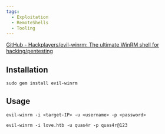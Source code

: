 ```yaml
---
tags:
  - Exploitation
  - RemoteShells
  - Tooling
---
```

[GitHub - Hackplayers/evil-winrm: The ultimate WinRM shell for hacking/pentesting](https://github.com/Hackplayers/evil-winrm)

## Installation

```shell-session
sudo gem install evil-winrm
```

## Usage 

```shell-session
evil-winrm -i <target-IP> -u <username> -p <password>
```

```
evil-winrm -i love.htb -u quas4r -p quas4r@123
```